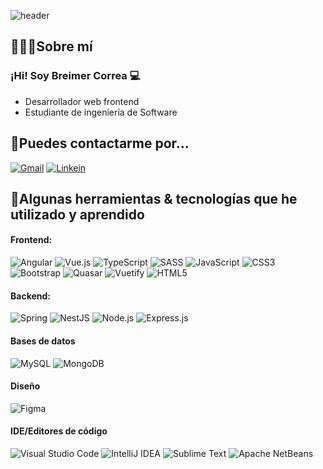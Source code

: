 ![header](https://capsule-render.vercel.app/api?type=waving&color=FF3737&height=200&section=header&text=🫡Hola%20Mundo&fontAlignY=35&fontSize=70&animation=fadeIn&fontColor=FFFFFF&descAlignY=55)
<br>
## 🙋🏻‍♂️Sobre mí
### ¡Hi! Soy Breimer Correa 💻
* Desarrollador web frontend
* Estudiante de ingeniería de Software

## 💬Puedes contactarme por...
<a href="mailto:breimerct@gmail.com" rel="correo">![Gmail](https://img.shields.io/badge/Gmail-D14836?style=for-the-badge&logo=gmail&logoColor=white)</a>
<a href="https://www.linkedin.com/in/breimerct/" rel="correo">![Linkein](https://img.shields.io/badge/linkedin-%230077B5.svg?style=for-the-badge&logo=linkedin&logoColor=white)</a>

## 📖Algunas herramientas & tecnologías que he utilizado y aprendido

#### Frontend:
![Angular](https://img.shields.io/badge/angular-%23DD0031.svg?style=for-the-badge&logo=angular&logoColor=white)
![Vue.js](https://img.shields.io/badge/Vue.js-35495E?style=for-the-badge&logo=vuedotjs&logoColor=4FC08D)
![TypeScript](https://img.shields.io/badge/typescript-%23007ACC.svg?style=for-the-badge&logo=typescript&logoColor=white)
![SASS](https://img.shields.io/badge/Sass-CC6699?style=for-the-badge&logo=sass&logoColor=white)
![JavaScript](https://img.shields.io/badge/javascript-%23323330.svg?style=for-the-badge&logo=javascript&logoColor=%23F7DF1E)
![CSS3](https://img.shields.io/badge/css3-%231572B6.svg?style=for-the-badge&logo=css3&logoColor=white)
![Bootstrap](https://img.shields.io/badge/Bootstrap-563D7C?style=for-the-badge&logo=bootstrap&logoColor=white)
![Quasar](https://img.shields.io/badge/QuasarJS-blue?style=for-the-badge&logo=quasar&logoColor=white)
![Vuetify](https://img.shields.io/badge/Vuetify-blue?style=for-the-badge&logo=vuetify&logoColor=white)
![HTML5](https://img.shields.io/badge/html5-%23E34F26.svg?style=for-the-badge&logo=html5&logoColor=white)

#### Backend:
![Spring](https://img.shields.io/badge/Spring-6DB33F?style=for-the-badge&logo=spring&logoColor=white)
![NestJS](https://img.shields.io/badge/nestjs-E0234E?style=for-the-badge&logo=nestjs&logoColor=white)
![Node.js](https://img.shields.io/badge/Node.js-339933?style=for-the-badge&logo=nodedotjs&logoColor=white)
![Express.js](https://img.shields.io/badge/Express.js-000000?style=for-the-badge&logo=express&logoColor=white)

#### Bases de datos
![MySQL](https://img.shields.io/badge/MySQL-005C84?style=for-the-badge&logo=mysql&logoColor=white)
![MongoDB](https://img.shields.io/badge/MongoDB-4EA94B?style=for-the-badge&logo=mongodb&logoColor=white)

#### Diseño
![Figma](https://img.shields.io/badge/Figma-F24E1E?style=for-the-badge&logo=figma&logoColor=white)

#### IDE/Editores de código
![Visual Studio Code](https://img.shields.io/badge/Visual_Studio_Code-0078D4?style=for-the-badge&logo=visual%20studio%20code&logoColor=white)
![IntelliJ IDEA](https://img.shields.io/badge/IntelliJ_IDEA-000000.svg?style=for-the-badge&logo=intellij-idea&logoColor=white)
![Sublime Text](https://img.shields.io/badge/sublime_text-%23575757.svg?&style=for-the-badge&logo=sublime-text&logoColor=important)
![Apache NetBeans](https://img.shields.io/badge/apache%20netbeans-1B6AC6?style=for-the-badge&logo=apache%20netbeans%20IDE&logoColor=white)
